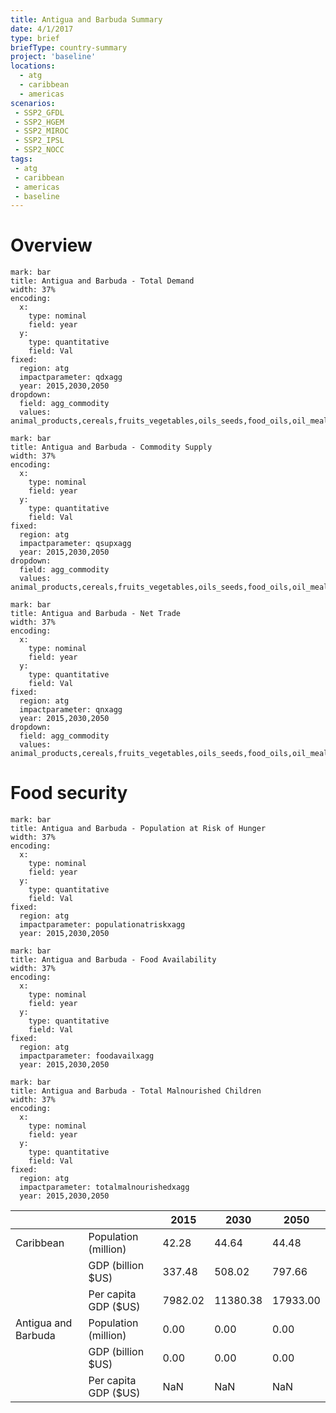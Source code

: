 ```yaml
---
title: Antigua and Barbuda Summary
date: 4/1/2017
type: brief
briefType: country-summary
project: 'baseline'
locations:
  - atg
  - caribbean
  - americas
scenarios:
 - SSP2_GFDL
 - SSP2_HGEM
 - SSP2_MIROC
 - SSP2_IPSL
 - SSP2_NOCC
tags:
 - atg
 - caribbean
 - americas
 - baseline
---
```

# Overview 

```chart
mark: bar
title: Antigua and Barbuda - Total Demand
width: 37%
encoding:
  x:
    type: nominal
    field: year
  y:
    type: quantitative
    field: Val
fixed:
  region: atg
  impactparameter: qdxagg
  year: 2015,2030,2050
dropdown:
  field: agg_commodity
  values: animal_products,cereals,fruits_vegetables,oils_seeds,food_oils,oil_meals,other,pulses,roots_tubers,sugar
```

```chart
mark: bar
title: Antigua and Barbuda - Commodity Supply
width: 37%
encoding:
  x:
    type: nominal
    field: year
  y:
    type: quantitative
    field: Val
fixed:
  region: atg
  impactparameter: qsupxagg
  year: 2015,2030,2050
dropdown:
  field: agg_commodity
  values: animal_products,cereals,fruits_vegetables,oils_seeds,food_oils,oil_meals,other,pulses,roots_tubers,sugar
```

```chart
mark: bar
title: Antigua and Barbuda - Net Trade
width: 37%
encoding:
  x:
    type: nominal
    field: year
  y:
    type: quantitative
    field: Val
fixed:
  region: atg
  impactparameter: qnxagg
  year: 2015,2030,2050
dropdown:
  field: agg_commodity
  values: animal_products,cereals,fruits_vegetables,oils_seeds,food_oils,oil_meals,other,pulses,roots_tubers,sugar
```

# Food security

```chart
mark: bar
title: Antigua and Barbuda - Population at Risk of Hunger
width: 37%
encoding:
  x:
    type: nominal
    field: year
  y:
    type: quantitative
    field: Val
fixed:
  region: atg
  impactparameter: populationatriskxagg
  year: 2015,2030,2050
```

```chart
mark: bar
title: Antigua and Barbuda - Food Availability
width: 37%
encoding:
  x:
    type: nominal
    field: year
  y:
    type: quantitative
    field: Val
fixed:
  region: atg
  impactparameter: foodavailxagg
  year: 2015,2030,2050
```

```chart
mark: bar
title: Antigua and Barbuda - Total Malnourished Children
width: 37%
encoding:
  x:
    type: nominal
    field: year
  y:
    type: quantitative
    field: Val
fixed:
  region: atg
  impactparameter: totalmalnourishedxagg
  year: 2015,2030,2050
```

|   |   | 2015 | 2030 | 2050 |
|---|---|---|---|---|
| Caribbean | Population (million) | 42.28 | 44.64 | 44.48 |
|  | GDP (billion $US) | 337.48 | 508.02 | 797.66 |
|  | Per capita GDP ($US) | 7982.02 | 11380.38 | 17933.00 |
| Antigua and Barbuda | Population (million) | 0.00 | 0.00 | 0.00 |
|  | GDP (billion $US) | 0.00 | 0.00 | 0.00 |
|  | Per capita GDP ($US) | NaN| NaN| NaN|